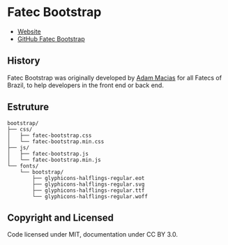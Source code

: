 # Fatec Bootstrap #

* [Website](http://fateclab.github.io/fatec-bootstrap/)
* [GitHub Fatec Bootstrap](https://github.com/fateclab/fatec-bootstrap)

## History ##

Fatec Bootstrap was originally developed by [Adam Macias](http://www.adammacias.com.br) for all Fatecs of Brazil, to help developers in the front end or back end.

## Estruture ##

```
bootstrap/
├── css/
│   ├── fatec-bootstrap.css
│   └── fatec-bootstrap.min.css
├── js/
│   ├── fatec-bootstrap.js
│   └── fatec-bootstrap.min.js
└── fonts/
    └── bootstrap/
        ├── glyphicons-halflings-regular.eot
        ├── glyphicons-halflings-regular.svg
        ├── glyphicons-halflings-regular.ttf
        └── glyphicons-halflings-regular.woff
```

## Copyright and Licensed ##

Code licensed under MIT, documentation under CC BY 3.0.
